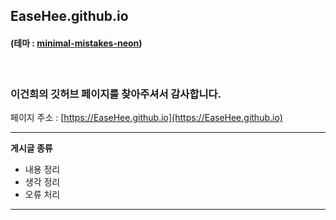 ## EaseHee.github.io
#### (테마 : [minimal-mistakes-neon](#))
<br>

### 이건희의 깃허브 페이지를 찾아주셔서 감사합니다.

페이지 주소 : [https://EaseHee.github.io](https://EaseHee.github.io)

---

**게시글 종류**

- 내용 정리
- 생각 정리
- 오류 처리

---
